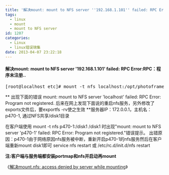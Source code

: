 ```yaml
---
title: '解决mount: mount to NFS server ''192.168.1.101'' failed: RPC Error:RPC：程序未注册..'
tags:
  - linux
  - mount
  - mount to NFS server
id: 1207
categories:
  - Linux
  - linux错误锦集
date: 2013-04-07 23:22:18
---
```


#### 解决mount: mount to NFS server '192.168.1.101' failed: RPC Error:RPC：程序未注册..

<pre class="brush: bash; gutter: false">[root@localhost etc]# mount -t nfs localhost:/opt/photoframe/photos/ /home/meng/testshare/</pre>
**
出现下面的错误
mount: mount to NFS server 'localhost' failed: RPC Error: Program not registered.
后来在网上发现下面说的重启nfs服务，另外修改了exports文件后，要exportfs -rv使之生效
**服务器IP：172.0.0.1，主机名：p470-1, 通过NFS共享/disk1目录

在客户端使用 mount -t nfs p470-1:/disk1 /disk1
时出现"mount: mount to NFS server 'p470-1' failed: RPC Error: Program not registered."错误提示。
出错原因：p470-1由于网络原因nfs服务被中断，重新开启p470-1的nfs服务然后在客户端重新mount disk1即可
service nfs restart 或 /etc/rc.d/init.d/nfs restart

**注:客户端与服务端都安装portmap和nfs并启动再mount**

《[解决mount.nfs: access denied by server while mounting](http://www.pooy.net/address-mount-nfsaccess-denied-by-server-while-mounting.html "链接到 解决mount.nfs: access denied by server while mounting")》